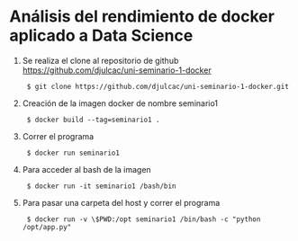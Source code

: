 # Análisis del rendimiento de docker aplicado a Data Science

1. Se realiza el clone al repositorio de github https://github.com/djulcac/uni-seminario-1-docker

        $ git clone https://github.com/djulcac/uni-seminario-1-docker.git
2. Creación de la imagen docker de nombre seminario1

        $ docker build --tag=seminario1 .
3. Correr el programa

        $ docker run seminario1
4. Para acceder al bash de la imagen

        $ docker run -it seminario1 /bash/bin
5. Para pasar una carpeta del host y correr el programa

        $ docker run -v \$PWD:/opt seminario1 /bin/bash -c "python /opt/app.py"